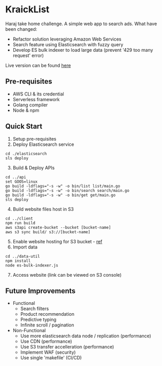 # KraickList

Haraj take home challenge. A simple web app to search ads.
What have been changed:
- Refactor solution leveraging Amazon Web Services
- Search feature using Elasticsearch with fuzzy query
- Develop ES bulk indexer to load large data (prevent '429 too many request' error)

Live version can be found [here](http://heroj.com.s3-website.me-south-1.amazonaws.com/)

## Pre-requisites
- AWS CLI & its credential
- Serverless framework
- Golang compiler
- Node & npm

## Quick Start
1. Setup pre-requisites
2. Deploy Elasticsearch service
```
cd ./elasticsearch
sls deploy
```
3. Build & Deploy APIs
```
cd ../api
set GOOS=linux
go build -ldflags="-s -w" -o bin/list list/main.go
go build -ldflags="-s -w" -o bin/search search/main.go
go build -ldflags="-s -w" -o bin/get get/main.go
sls deploy
```
4. Build website files host in S3
```
cd ../client
npm run build
aws s3api create-bucket --bucket [bucket-name]
aws s3 sync build/ s3://[bucket-name]
```
5. Enable website hosting for S3 bucket - [ref](https://docs.aws.amazon.com/AmazonS3/latest/userguide/EnableWebsiteHosting.html/)
6. Import data
```
cd ../data-util
npm install
node es-bulk-indexer.js
```
7. Access website (link can be viewed on S3 console)

## Future Improvements
- Functional
    - Search filters
    - Product recommendation
    - Predictive typing
    - Infinite scroll / pagination
- Non-Functional
    - Use more elasticsearch data node / replication (performance)
    - Use CDN (performance)
    - Use S3 transfer accelleration (performance)
    - Implement WAF (security)
    - Use single 'makefile' (CI/CD)